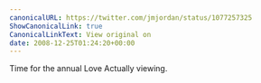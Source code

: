 ```yaml
---
canonicalURL: https://twitter.com/jmjordan/status/1077257325
ShowCanonicalLink: true
CanonicalLinkText: View original on
date: 2008-12-25T01:24:20+00:00
---
```

Time for the annual Love Actually viewing.